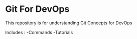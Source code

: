 # Git For DevOps


This repository is for understanding Git Concepts for DevOps

Includes :
-Commands
-Tutorials
